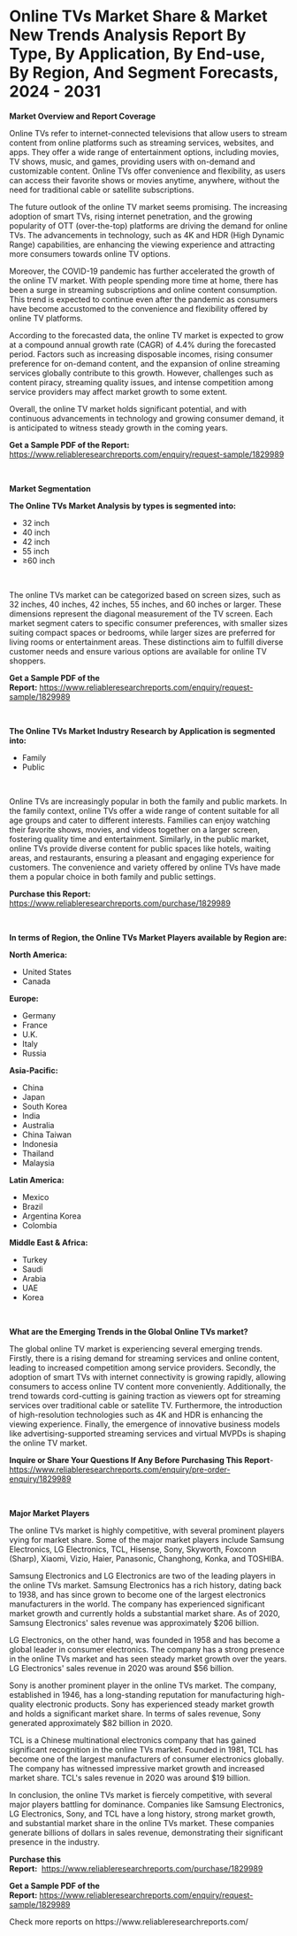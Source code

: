 <p><h1>Online TVs Market Share & Market New Trends Analysis Report By Type, By Application, By End-use, By Region, And Segment Forecasts, 2024 - 2031</h1></p><p><strong>Market Overview and Report Coverage</strong></p>
<p><p>Online TVs refer to internet-connected televisions that allow users to stream content from online platforms such as streaming services, websites, and apps. They offer a wide range of entertainment options, including movies, TV shows, music, and games, providing users with on-demand and customizable content. Online TVs offer convenience and flexibility, as users can access their favorite shows or movies anytime, anywhere, without the need for traditional cable or satellite subscriptions.</p><p>The future outlook of the online TV market seems promising. The increasing adoption of smart TVs, rising internet penetration, and the growing popularity of OTT (over-the-top) platforms are driving the demand for online TVs. The advancements in technology, such as 4K and HDR (High Dynamic Range) capabilities, are enhancing the viewing experience and attracting more consumers towards online TV options.</p><p>Moreover, the COVID-19 pandemic has further accelerated the growth of the online TV market. With people spending more time at home, there has been a surge in streaming subscriptions and online content consumption. This trend is expected to continue even after the pandemic as consumers have become accustomed to the convenience and flexibility offered by online TV platforms.</p><p>According to the forecasted data, the online TV market is expected to grow at a compound annual growth rate (CAGR) of 4.4% during the forecasted period. Factors such as increasing disposable incomes, rising consumer preference for on-demand content, and the expansion of online streaming services globally contribute to this growth. However, challenges such as content piracy, streaming quality issues, and intense competition among service providers may affect market growth to some extent.</p><p>Overall, the online TV market holds significant potential, and with continuous advancements in technology and growing consumer demand, it is anticipated to witness steady growth in the coming years.</p></p>
<p><strong>Get a Sample PDF of the Report:</strong> <a href="https://www.reliableresearchreports.com/enquiry/request-sample/1829989">https://www.reliableresearchreports.com/enquiry/request-sample/1829989</a></p>
<p>&nbsp;</p>
<p><strong>Market Segmentation</strong></p>
<p><strong>The Online TVs Market Analysis by types is segmented into:</strong></p>
<p><ul><li>32 inch</li><li>40 inch</li><li>42 inch</li><li>55 inch</li><li>≥60 inch</li></ul></p>
<p>&nbsp;</p>
<p><p>The online TVs market can be categorized based on screen sizes, such as 32 inches, 40 inches, 42 inches, 55 inches, and 60 inches or larger. These dimensions represent the diagonal measurement of the TV screen. Each market segment caters to specific consumer preferences, with smaller sizes suiting compact spaces or bedrooms, while larger sizes are preferred for living rooms or entertainment areas. These distinctions aim to fulfill diverse customer needs and ensure various options are available for online TV shoppers.</p></p>
<p><strong>Get a Sample PDF of the Report:</strong>&nbsp;<a href="https://www.reliableresearchreports.com/enquiry/request-sample/1829989">https://www.reliableresearchreports.com/enquiry/request-sample/1829989</a></p>
<p>&nbsp;</p>
<p><strong>The Online TVs Market Industry Research by Application is segmented into:</strong></p>
<p><ul><li>Family</li><li>Public</li></ul></p>
<p>&nbsp;</p>
<p><p>Online TVs are increasingly popular in both the family and public markets. In the family context, online TVs offer a wide range of content suitable for all age groups and cater to different interests. Families can enjoy watching their favorite shows, movies, and videos together on a larger screen, fostering quality time and entertainment. Similarly, in the public market, online TVs provide diverse content for public spaces like hotels, waiting areas, and restaurants, ensuring a pleasant and engaging experience for customers. The convenience and variety offered by online TVs have made them a popular choice in both family and public settings.</p></p>
<p><strong>Purchase this Report:</strong>&nbsp; <a href="https://www.reliableresearchreports.com/purchase/1829989">https://www.reliableresearchreports.com/purchase/1829989</a></p>
<p>&nbsp;</p>
<p><strong>In terms of Region, the Online TVs Market Players available by Region are:</strong></p>
<p>
    <p> <strong> North America: </strong>
        <ul>
            <li>United States</li>
            <li>Canada</li>
        </ul>
        </p> 
    <p> <strong> Europe: </strong>
        <ul>
            <li>Germany</li>
            <li>France</li>
            <li>U.K.</li>
            <li>Italy</li>
            <li>Russia</li>
        </ul>
        </p> 
    <p> <strong> Asia-Pacific: </strong>
        <ul>
            <li>China</li>
            <li>Japan</li>
            <li>South Korea</li>
            <li>India</li>
            <li>Australia</li>
            <li>China Taiwan</li>
            <li>Indonesia</li>
            <li>Thailand</li>
            <li>Malaysia</li>
        </ul>
        </p> 
    <p> <strong> Latin America: </strong>
        <ul>
            <li>Mexico</li>
            <li>Brazil</li>
            <li>Argentina Korea</li>
            <li>Colombia</li>
        </ul>
        </p> 
    <p> <strong> Middle East & Africa: </strong>
        <ul>
            <li>Turkey</li>
            <li>Saudi</li>
            <li>Arabia</li>
            <li>UAE</li>
            <li>Korea</li>
        </ul>
    </p>
    </p>
<p>&nbsp;</p>
<p><strong>What are the Emerging Trends in the Global Online TVs market?</strong></p>
<p><p>The global online TV market is experiencing several emerging trends. Firstly, there is a rising demand for streaming services and online content, leading to increased competition among service providers. Secondly, the adoption of smart TVs with internet connectivity is growing rapidly, allowing consumers to access online TV content more conveniently. Additionally, the trend towards cord-cutting is gaining traction as viewers opt for streaming services over traditional cable or satellite TV. Furthermore, the introduction of high-resolution technologies such as 4K and HDR is enhancing the viewing experience. Finally, the emergence of innovative business models like advertising-supported streaming services and virtual MVPDs is shaping the online TV market.</p></p>
<p><strong>Inquire or Share Your Questions If Any Before Purchasing This Report</strong>- <a href="https://www.reliableresearchreports.com/enquiry/pre-order-enquiry/1829989">https://www.reliableresearchreports.com/enquiry/pre-order-enquiry/1829989</a></p>
<p>&nbsp;</p>
<p><strong>Major Market Players</strong></p>
<p><p>The online TVs market is highly competitive, with several prominent players vying for market share. Some of the major market players include Samsung Electronics, LG Electronics, TCL, Hisense, Sony, Skyworth, Foxconn (Sharp), Xiaomi, Vizio, Haier, Panasonic, Changhong, Konka, and TOSHIBA.</p><p>Samsung Electronics and LG Electronics are two of the leading players in the online TVs market. Samsung Electronics has a rich history, dating back to 1938, and has since grown to become one of the largest electronics manufacturers in the world. The company has experienced significant market growth and currently holds a substantial market share. As of 2020, Samsung Electronics' sales revenue was approximately $206 billion.</p><p>LG Electronics, on the other hand, was founded in 1958 and has become a global leader in consumer electronics. The company has a strong presence in the online TVs market and has seen steady market growth over the years. LG Electronics' sales revenue in 2020 was around $56 billion.</p><p>Sony is another prominent player in the online TVs market. The company, established in 1946, has a long-standing reputation for manufacturing high-quality electronic products. Sony has experienced steady market growth and holds a significant market share. In terms of sales revenue, Sony generated approximately $82 billion in 2020.</p><p>TCL is a Chinese multinational electronics company that has gained significant recognition in the online TVs market. Founded in 1981, TCL has become one of the largest manufacturers of consumer electronics globally. The company has witnessed impressive market growth and increased market share. TCL's sales revenue in 2020 was around $19 billion.</p><p>In conclusion, the online TVs market is fiercely competitive, with several major players battling for dominance. Companies like Samsung Electronics, LG Electronics, Sony, and TCL have a long history, strong market growth, and substantial market share in the online TVs market. These companies generate billions of dollars in sales revenue, demonstrating their significant presence in the industry.</p></p>
<p><strong>Purchase this Report:</strong>&nbsp;&nbsp;<a href="https://www.reliableresearchreports.com/purchase/1829989">https://www.reliableresearchreports.com/purchase/1829989</a></p>
<p></p>
<p><strong>Get a Sample PDF of the Report:</strong>&nbsp;<a href="https://www.reliableresearchreports.com/enquiry/request-sample/1829989">https://www.reliableresearchreports.com/enquiry/request-sample/1829989</a></p>
<p>Check more reports on https://www.reliableresearchreports.com/</p>